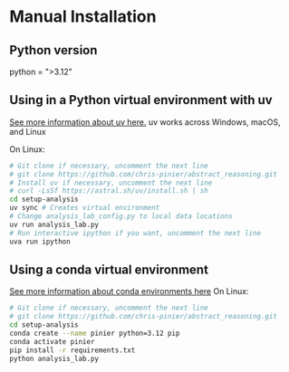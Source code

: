 
# Manual Installation

## Python version
python = ">3.12"

## Using in a Python virtual environment with uv
[See more information about uv here.](https://docs.astral.sh/uv/)
uv works across Windows, macOS, and Linux

On Linux:
```bash
# Git clone if necessary, uncomment the next line
# git clone https://github.com/chris-pinier/abstract_reasoning.git
# Install uv if necessary, uncomment the next line
# curl -LsSf https://astral.sh/uv/install.sh | sh
cd setup-analysis
uv sync # Creates virtual environment
# Change analysis_lab_config.py to local data locations
uv run analysis_lab.py
# Run interactive ipython if you want, uncomment the next line
uva run ipython
```

## Using a conda virtual environment
[See more information about conda environments here](https://docs.conda.io/projects/conda/en/latest/user-guide/tasks/manage-environments.html)
On Linux:
```bash
# Git clone if necessary, uncomment the next line
# git clone https://github.com/chris-pinier/abstract_reasoning.git
cd setup-analysis
conda create --name pinier python=3.12 pip
conda activate pinier
pip install -r requirements.txt
python analysis_lab.py
```



